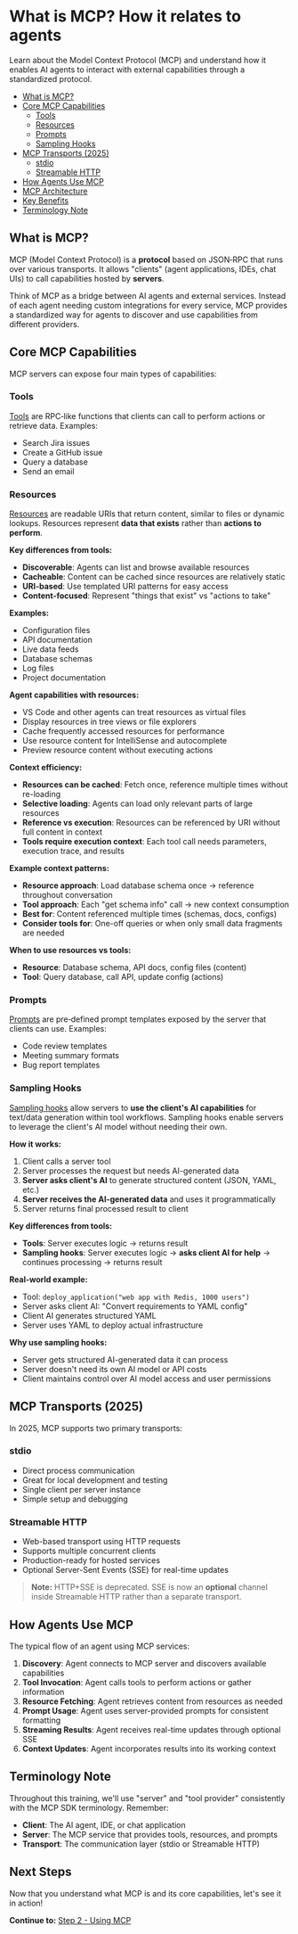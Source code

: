 # What is MCP? How it relates to agents

Learn about the Model Context Protocol (MCP) and understand how it enables AI agents to interact with external capabilities through a standardized protocol.

- [What is MCP?](#what-is-mcp)
- [Core MCP Capabilities](#core-mcp-capabilities)
  - [Tools](#tools)
  - [Resources](#resources)
  - [Prompts](#prompts)
  - [Sampling Hooks](#sampling-hooks)
- [MCP Transports (2025)](#mcp-transports-2025)
  - [stdio](#stdio)
  - [Streamable HTTP](#streamable-http)
- [How Agents Use MCP](#how-agents-use-mcp)
- [MCP Architecture](#mcp-architecture)
- [Key Benefits](#key-benefits)
- [Terminology Note](#terminology-note)

## What is MCP?

MCP (Model Context Protocol) is a **protocol** based on JSON‑RPC that runs over various transports. It allows "clients" (agent applications, IDEs, chat UIs) to call capabilities hosted by **servers**.

Think of MCP as a bridge between AI agents and external services. Instead of each agent needing custom integrations for every service, MCP provides a standardized way for agents to discover and use capabilities from different providers.

## Core MCP Capabilities

MCP servers can expose four main types of capabilities:

### Tools

[Tools](https://spec.modelcontextprotocol.io/specification/2025-06-18/server/tools) are RPC‑like functions that clients can call to perform actions or retrieve data. Examples:

- Search Jira issues
- Create a GitHub issue
- Query a database
- Send an email

### Resources

[Resources](https://spec.modelcontextprotocol.io/specification/2025-06-18/server/resources) are readable URIs that return content, similar to files or dynamic lookups. Resources represent **data that exists** rather than **actions to perform**.

**Key differences from tools:**

- **Discoverable**: Agents can list and browse available resources
- **Cacheable**: Content can be cached since resources are relatively static
- **URI-based**: Use templated URI patterns for easy access
- **Content-focused**: Represent "things that exist" vs "actions to take"

**Examples:**

- Configuration files
- API documentation
- Live data feeds
- Database schemas
- Log files
- Project documentation

**Agent capabilities with resources:**

- VS Code and other agents can treat resources as virtual files
- Display resources in tree views or file explorers
- Cache frequently accessed resources for performance
- Use resource content for IntelliSense and autocomplete
- Preview resource content without executing actions

**Context efficiency:**

- **Resources can be cached**: Fetch once, reference multiple times without re-loading
- **Selective loading**: Agents can load only relevant parts of large resources
- **Reference vs execution**: Resources can be referenced by URI without full content in context
- **Tools require execution context**: Each tool call needs parameters, execution trace, and results

**Example context patterns:**

- **Resource approach**: Load database schema once → reference throughout conversation
- **Tool approach**: Each "get schema info" call → new context consumption
- **Best for**: Content referenced multiple times (schemas, docs, configs)
- **Consider tools for**: One-off queries or when only small data fragments are needed

**When to use resources vs tools:**

- **Resource**: Database schema, API docs, config files (content)
- **Tool**: Query database, call API, update config (actions)

### Prompts

[Prompts](https://spec.modelcontextprotocol.io/specification/2025-06-18/server/prompts) are pre‑defined prompt templates exposed by the server that clients can use. Examples:

- Code review templates
- Meeting summary formats
- Bug report templates

### Sampling Hooks

[Sampling hooks](https://spec.modelcontextprotocol.io/specification/2025-06-18/client/sampling) allow servers to **use the client's AI capabilities** for text/data generation within tool workflows. Sampling hooks enable servers to leverage the client's AI model without needing their own.

**How it works:**

1. Client calls a server tool
2. Server processes the request but needs AI-generated data
3. **Server asks client's AI** to generate structured content (JSON, YAML, etc.)
4. **Server receives the AI-generated data** and uses it programmatically
5. Server returns final processed result to client

**Key differences from tools:**

- **Tools**: Server executes logic → returns result
- **Sampling hooks**: Server executes logic → **asks client AI for help** → continues processing → returns result

**Real-world example:**

- Tool: `deploy_application("web app with Redis, 1000 users")`
- Server asks client AI: "Convert requirements to YAML config"
- Client AI generates structured YAML
- Server uses YAML to deploy actual infrastructure

**Why use sampling hooks:**

- Server gets structured AI-generated data it can process
- Server doesn't need its own AI model or API costs
- Client maintains control over AI model access and user permissions

## MCP Transports (2025)

In 2025, MCP supports two primary transports:

### stdio

- Direct process communication
- Great for local development and testing
- Single client per server instance
- Simple setup and debugging

### Streamable HTTP

- Web-based transport using HTTP requests
- Supports multiple concurrent clients
- Production-ready for hosted services
- Optional Server-Sent Events (SSE) for real-time updates

> **Note:** HTTP+SSE is deprecated. SSE is now an **optional** channel inside Streamable HTTP rather than a separate transport.

## How Agents Use MCP

The typical flow of an agent using MCP services:

1. **Discovery**: Agent connects to MCP server and discovers available capabilities
2. **Tool Invocation**: Agent calls tools to perform actions or gather information
3. **Resource Fetching**: Agent retrieves content from resources as needed
4. **Prompt Usage**: Agent uses server-provided prompts for consistent formatting
5. **Streaming Results**: Agent receives real-time updates through optional SSE
6. **Context Updates**: Agent incorporates results into its working context

## Terminology Note

Throughout this training, we'll use "server" and "tool provider" consistently with the MCP SDK terminology. Remember:

- **Client**: The AI agent, IDE, or chat application
- **Server**: The MCP service that provides tools, resources, and prompts
- **Transport**: The communication layer (stdio or Streamable HTTP)

## Next Steps

Now that you understand what MCP is and its core capabilities, let's see it in action!

**Continue to:** [Step 2 - Using MCP](2-using-mcp.md)
